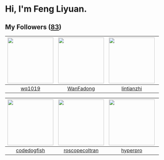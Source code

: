# Hi, I'm Feng Liyuan.

## My Followers ([83](https://github.com/SunRunAway?tab=followers))

| <img src="https://avatars3.githubusercontent.com/u/9254545?v=4" width="150" height="150" /> | <img src="https://avatars3.githubusercontent.com/u/10414494?v=4" width="150" height="150" /> | <img src="https://avatars3.githubusercontent.com/u/1457382?v=4" width="150" height="150" /> | <img src="https://avatars3.githubusercontent.com/u/10498732?v=4" width="150" height="150" /> |
| :-----------------------------------------------------------------------------------------: | :------------------------------------------------------------------------------------------: | :-----------------------------------------------------------------------------------------: | :------------------------------------------------------------------------------------------: |
|                             [wq1019](https://github.com/wq1019)                             |                           [WanFadong](https://github.com/WanFadong)                          |                         [lintianzhi](https://github.com/lintianzhi)                         |                             [ericsyh](https://github.com/ericsyh)                            |

| <img src="https://avatars2.githubusercontent.com/u/6002026?v=4" width="150" height="150" /> | <img src="https://avatars1.githubusercontent.com/u/24416962?v=4" width="150" height="150" /> | <img src="https://avatars1.githubusercontent.com/u/2445111?v=4" width="150" height="150" /> | <img src="https://avatars3.githubusercontent.com/u/588162?v=4" width="150" height="150" /> |
| :-----------------------------------------------------------------------------------------: | :------------------------------------------------------------------------------------------: | :-----------------------------------------------------------------------------------------: | :----------------------------------------------------------------------------------------: |
|                        [codedogfish](https://github.com/codedogfish)                        |                      [roscopecoltran](https://github.com/roscopecoltran)                     |                           [hyperpro](https://github.com/hyperpro)                           |                             [ylm201](https://github.com/ylm201)                            |